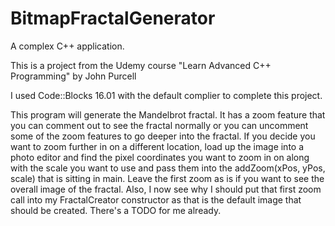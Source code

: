# BitmapFractalGenerator

A complex C++ application.

This is a project from the Udemy course "Learn Advanced C++ Programming" by John Purcell

I used Code::Blocks 16.01 with the default complier to complete this project.

This program will generate the Mandelbrot fractal.  It has a zoom feature that you can comment out to see the fractal normally
or you can uncomment some of the zoom features to go deeper into the fractal.  If you decide you want to zoom further in on a 
different location, load up the image into a photo editor and find the pixel coordinates you want to zoom in on along with the scale you want to use and pass them into the addZoom(xPos, yPos, scale) that is sitting in main.  Leave the first zoom as is if you want to see the overall image of the fractal.  Also, I now see why I should put that first zoom call into my FractalCreator constructor as that is the default image that should be created.  There's a TODO for me already.
